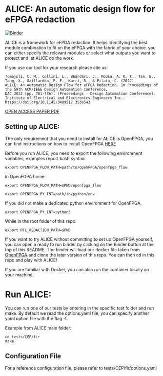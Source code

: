 

# ALICE: An automatic design flow for eFPGA redaction

[![Binder](https://mybinder.org/badge_logo.svg)](https://mybinder.org/v2/gh/Lucaz97/ALICE/main?urlpath=vscode)

ALICE is a framework for eFPGA redaction. It helps identifying the best module combination to fit on the eFPGA with the fabric of your choice. you can either specify the relevant modules or select what outputs you want to protect and let ALICE do the work. 

If you use our tool for your research please cite us! 

    Tomajoli, C. M., Collini, L., Bhandari, J., Moosa, A. K. T., Tan, B., Tang, X., Gaillardon, P. E., Karri, R., & Pilato, C. (2022). 
    ALICE: An Automatic Design Flow for eFPGA Redaction. In Proceedings of the 59th ACM/IEEE Design Automation Conference,
    DAC 2022 (pp. 781-786). (Proceedings - Design Automation Conference). Institute of Electrical and Electronics Engineers Inc..  
    https://doi.org/10.1145/3489517.3530543

[OPEN ACCESS PAPER PDF](https://arxiv.org/pdf/2205.07425.pdf)

## Setting up ALICE:
The only requirement that you need to install for ALICE is OpenFPGA, you can find instructions on how to install OpenFPGA [HERE](https://openfpga.readthedocs.io/en/latest/tutorials/getting_started/compile/)

Before you run ALICE, you need to export the following environment variables, examples report bash syntax:

    export OPENFPGA_FLOW_PATH=path/to/OpenFPGA/openfpga_flow
in OpenFGPA home : 

    export OPENFPGA_FLOW_PATH=$PWD/openfpga_flow
    
    export OPENFPGA_PY_INT=path/to/python/env

If you did not make a dedicated python environment for OpenFPGA, 

    export OPENFPGA_PY_INT=python3

While in the root folder of this repo:

    export RTL_REDACTION_PATH=$PWD

If you want to try ALICE without committing to set up OpenFPGA yourself, you can open a ready to run binder by clicking on the Binder button at the top of this README. 
The binder will load our docker file taken from [OpenFPGA](https://github.com/lnis-uofu/OpenFPGA) and clone the later version of this repo. You can then cd in this repo and play with ALICE!

If you are familiar with Docker, you can also run the container locally on your machine.

# Run ALICE:
You can run one of our tests by entering in the specific test folder and run make. By default we read the options.yaml file, you can specify another yaml option file with the flag -f. 

Example from ALICE main folder:

    cd tests/CEP/fir
    make
 

## Configuration File
For a reference configuration file, please refer to tests/CEP/fir/options.yaml
